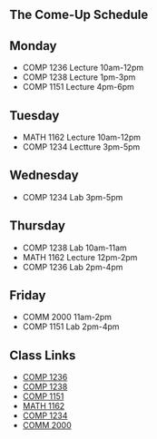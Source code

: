 ## The Come-Up Schedule
## Monday
- COMP 1236 Lecture 10am-12pm
- COMP 1238 Lecture 1pm-3pm
- COMP 1151 Lecture 4pm-6pm

## Tuesday
- MATH 1162 Lecture 10am-12pm
- COMP 1234 Lectture 3pm-5pm

## Wednesday
- COMP 1234 Lab 3pm-5pm

## Thursday
- COMP 1238 Lab 10am-11am
- MATH 1162 Lecture 12pm-2pm
- COMP 1236 Lab 2pm-4pm

## Friday
- COMM 2000 11am-2pm
- COMP 1151 Lab 2pm-4pm

## Class Links
- [COMP 1236](https://learn.georgebrown.ca/d2l/home/337951)
- [COMP 1238](https://learn.georgebrown.ca/d2l/home/334969)
- [COMP 1151](https://learn.georgebrown.ca/d2l/home/335096)
- [MATH 1162](https://learn.georgebrown.ca/d2l/home/330725)
- [COMP 1234](https://learn.georgebrown.ca/d2l/home/342908)
- [COMM 2000](https://learn.georgebrown.ca/d2l/home/325120)
